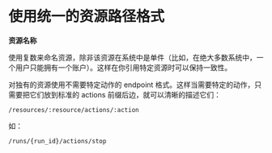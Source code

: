 # 使用统一的资源路径格式

**资源名称**

使用复数来命名资源，除非该资源在系统中是单件（比如，在绝大多数系统中，一个用户只能拥有一个账户）。这样在你引用特定资源时可以保持一致性。

对独有的资源使用不需要特定动作的 endpoint 格式。这样当需要特定的动作，只需要把它们放到标准的 actions 前缀后边，就可以清晰的描述它们：

```
/resources/:resource/actions/:action
```

如：

```
/runs/{run_id}/actions/stop
```